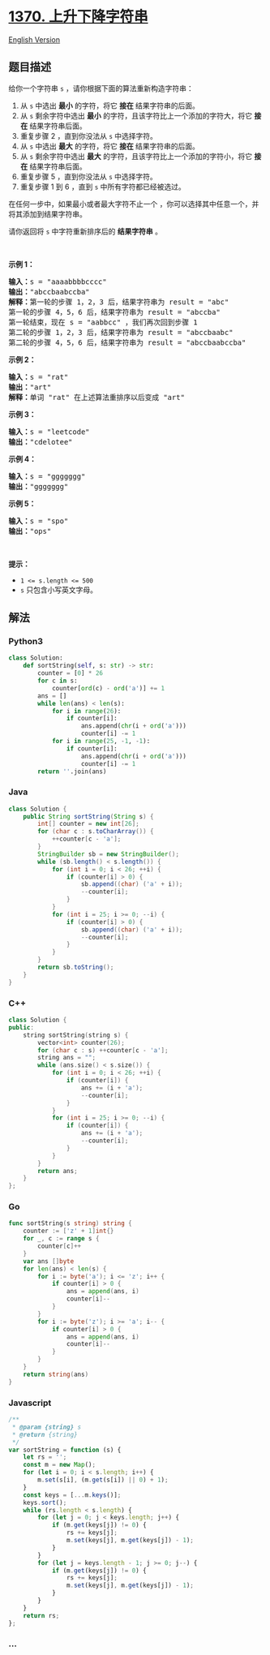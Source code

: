 # [1370. 上升下降字符串](https://leetcode.cn/problems/increasing-decreasing-string)

[English Version](/solution/1300-1399/1370.Increasing%20Decreasing%20String/README_EN.md)

## 题目描述

<!-- 这里写题目描述 -->

<p>给你一个字符串&nbsp;<code>s</code>&nbsp;，请你根据下面的算法重新构造字符串：</p>

<ol>
	<li>从 <code>s</code>&nbsp;中选出 <strong>最小</strong>&nbsp;的字符，将它 <strong>接在</strong>&nbsp;结果字符串的后面。</li>
	<li>从 <code>s</code>&nbsp;剩余字符中选出&nbsp;<strong>最小</strong>&nbsp;的字符，且该字符比上一个添加的字符大，将它 <strong>接在</strong>&nbsp;结果字符串后面。</li>
	<li>重复步骤 2 ，直到你没法从 <code>s</code>&nbsp;中选择字符。</li>
	<li>从 <code>s</code>&nbsp;中选出 <strong>最大</strong>&nbsp;的字符，将它 <strong>接在</strong>&nbsp;结果字符串的后面。</li>
	<li>从 <code>s</code>&nbsp;剩余字符中选出&nbsp;<strong>最大</strong>&nbsp;的字符，且该字符比上一个添加的字符小，将它 <strong>接在</strong>&nbsp;结果字符串后面。</li>
	<li>重复步骤 5&nbsp;，直到你没法从 <code>s</code>&nbsp;中选择字符。</li>
	<li>重复步骤 1 到 6 ，直到 <code>s</code>&nbsp;中所有字符都已经被选过。</li>
</ol>

<p>在任何一步中，如果最小或者最大字符不止一个&nbsp;，你可以选择其中任意一个，并将其添加到结果字符串。</p>

<p>请你返回将&nbsp;<code>s</code>&nbsp;中字符重新排序后的 <strong>结果字符串</strong> 。</p>

<p>&nbsp;</p>

<p><strong>示例 1：</strong></p>

<pre><strong>输入：</strong>s = &quot;aaaabbbbcccc&quot;
<strong>输出：</strong>&quot;abccbaabccba&quot;
<strong>解释：</strong>第一轮的步骤 1，2，3 后，结果字符串为 result = &quot;abc&quot;
第一轮的步骤 4，5，6 后，结果字符串为 result = &quot;abccba&quot;
第一轮结束，现在 s = &quot;aabbcc&quot; ，我们再次回到步骤 1
第二轮的步骤 1，2，3 后，结果字符串为 result = &quot;abccbaabc&quot;
第二轮的步骤 4，5，6 后，结果字符串为 result = &quot;abccbaabccba&quot;
</pre>

<p><strong>示例 2：</strong></p>

<pre><strong>输入：</strong>s = &quot;rat&quot;
<strong>输出：</strong>&quot;art&quot;
<strong>解释：</strong>单词 &quot;rat&quot; 在上述算法重排序以后变成 &quot;art&quot;
</pre>

<p><strong>示例 3：</strong></p>

<pre><strong>输入：</strong>s = &quot;leetcode&quot;
<strong>输出：</strong>&quot;cdelotee&quot;
</pre>

<p><strong>示例 4：</strong></p>

<pre><strong>输入：</strong>s = &quot;ggggggg&quot;
<strong>输出：</strong>&quot;ggggggg&quot;
</pre>

<p><strong>示例 5：</strong></p>

<pre><strong>输入：</strong>s = &quot;spo&quot;
<strong>输出：</strong>&quot;ops&quot;
</pre>

<p>&nbsp;</p>

<p><strong>提示：</strong></p>

<ul>
	<li><code>1 &lt;= s.length &lt;= 500</code></li>
	<li><code>s</code>&nbsp;只包含小写英文字母。</li>
</ul>

## 解法

<!-- 这里可写通用的实现逻辑 -->

<!-- tabs:start -->

### **Python3**

<!-- 这里可写当前语言的特殊实现逻辑 -->

```python
class Solution:
    def sortString(self, s: str) -> str:
        counter = [0] * 26
        for c in s:
            counter[ord(c) - ord('a')] += 1
        ans = []
        while len(ans) < len(s):
            for i in range(26):
                if counter[i]:
                    ans.append(chr(i + ord('a')))
                    counter[i] -= 1
            for i in range(25, -1, -1):
                if counter[i]:
                    ans.append(chr(i + ord('a')))
                    counter[i] -= 1
        return ''.join(ans)
```

### **Java**

<!-- 这里可写当前语言的特殊实现逻辑 -->

```java
class Solution {
    public String sortString(String s) {
        int[] counter = new int[26];
        for (char c : s.toCharArray()) {
            ++counter[c - 'a'];
        }
        StringBuilder sb = new StringBuilder();
        while (sb.length() < s.length()) {
            for (int i = 0; i < 26; ++i) {
                if (counter[i] > 0) {
                    sb.append((char) ('a' + i));
                    --counter[i];
                }
            }
            for (int i = 25; i >= 0; --i) {
                if (counter[i] > 0) {
                    sb.append((char) ('a' + i));
                    --counter[i];
                }
            }
        }
        return sb.toString();
    }
}
```

### **C++**

```cpp
class Solution {
public:
    string sortString(string s) {
        vector<int> counter(26);
        for (char c : s) ++counter[c - 'a'];
        string ans = "";
        while (ans.size() < s.size()) {
            for (int i = 0; i < 26; ++i) {
                if (counter[i]) {
                    ans += (i + 'a');
                    --counter[i];
                }
            }
            for (int i = 25; i >= 0; --i) {
                if (counter[i]) {
                    ans += (i + 'a');
                    --counter[i];
                }
            }
        }
        return ans;
    }
};
```

### **Go**

```go
func sortString(s string) string {
	counter := ['z' + 1]int{}
	for _, c := range s {
		counter[c]++
	}
	var ans []byte
	for len(ans) < len(s) {
		for i := byte('a'); i <= 'z'; i++ {
			if counter[i] > 0 {
				ans = append(ans, i)
				counter[i]--
			}
		}
		for i := byte('z'); i >= 'a'; i-- {
			if counter[i] > 0 {
				ans = append(ans, i)
				counter[i]--
			}
		}
	}
	return string(ans)
}
```

### **Javascript**

```js
/**
 * @param {string} s
 * @return {string}
 */
var sortString = function (s) {
    let rs = '';
    const m = new Map();
    for (let i = 0; i < s.length; i++) {
        m.set(s[i], (m.get(s[i]) || 0) + 1);
    }
    const keys = [...m.keys()];
    keys.sort();
    while (rs.length < s.length) {
        for (let j = 0; j < keys.length; j++) {
            if (m.get(keys[j]) != 0) {
                rs += keys[j];
                m.set(keys[j], m.get(keys[j]) - 1);
            }
        }
        for (let j = keys.length - 1; j >= 0; j--) {
            if (m.get(keys[j]) != 0) {
                rs += keys[j];
                m.set(keys[j], m.get(keys[j]) - 1);
            }
        }
    }
    return rs;
};
```

### **...**

```

```

<!-- tabs:end -->
